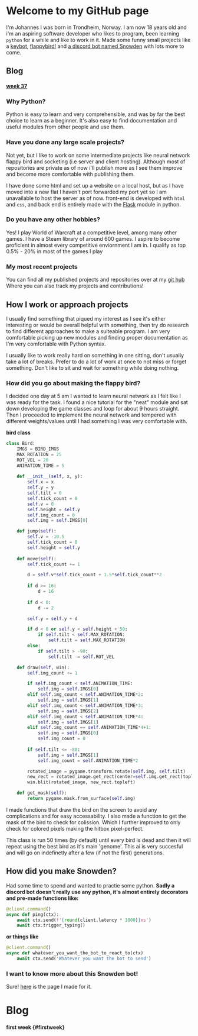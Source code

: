# Welcome to my GitHub page

I'm Johannes I was born in Trondheim, Norway. I am now 18 years old and i'm an aspiring software developer who likes to program, been learning ``` python ``` for a while and like to work in it.
Made some funny small projects like a [keybot](https://joonsey.github.io/Keybot/), [flappybird!](https://github.com/Joonsey/FlappybirdAi) and [a discord bot named Snowden](https://joonsey.github.io/Snowden/) with lots more to come.

## Blog
#### [week 37](#firstweek)

### Why Python?

Python is easy to learn and very comprehensible, and was by far the best choice to learn as a beginner.
It's also easy to find documentation and useful modules from other people and use them.

### Have you done any large scale projects?

Not yet, but I like to work on some intermediate projects like neural network flappy bird and socketing (i.e server and client hosting).
Although most of repositories are private as of now i'll publish more as I see them improve and become more comfortable with publishing them.

I have done some html and set up a website on a local host, but as I have moved into a new flat I haven't port forwarded my port yet so I am unavailable to host the server as of now. front-end is developed with ```html``` and ```css```, and back end is entirely made with the [Flask](https://flask.palletsprojects.com/en/1.1.x/) module in python.

### Do you have any other hobbies?

Yes! I play World of Warcraft at a competitive level, among many other games.
I have a Steam library of around 600 games.
I aspire to become proficient in almost every competitive enviornment I am in.
I qualify as top 0.5% - 20% in most of the games I play


### My most recent projects

You can find all my published projects and repositories over at my [git hub](https://github.com/Joonsey)
Where you can also track my projects and contributions!

## How I work or approach projects

I usually find something that piqued my interest as I see it's either interesting or would be overall helpful with something, then try do research to find different approaches to make a suiteable program. I am very comfortable picking up new modules and finding proper documentation as I'm very comfortable with Python syntax. 

I usually like to work really hard on something in one sitting, don't usually take a lot of breaks. Prefer to do a lot of work at once to not miss or forget something. Don't like to sit and wait for something while doing nothing. 

### How did you go about making the flappy bird?

I decided one day at 5 am I wanted to learn neural network as I felt like I was ready for the task. I found a nice tutorial for the "neat" module and sat down developing the game classes and loop for about 9 hours straight. Then I proceeded to implement the neural network and tempered with different weights/values until I had something I was very comfortable with.

**bird class** 

```python
class Bird:
    IMGS = BIRD_IMGS
    MAX_ROTATION = 25
    ROT_VEL = 20
    ANIMATION_TIME = 5
    
    def __init__(self, x, y):
        self.x = x
        self.y = y
        self.tilt = 0
        self.tick_count = 0
        self.v = 0
        self.height = self.y
        self.img_count = 0
        self.img = self.IMGS[0]

    def jump(self):
        self.v = -10.5 
        self.tick_count = 0
        self.height = self.y
    
    def move(self):
        self.tick_count += 1

        d = self.v*self.tick_count + 1.5*self.tick_count**2
        
        if d >= 16:
            d = 16
        
        if d < 0:
            d -= 2

        self.y = self.y + d

        if d < 0 or self.y < self.height + 50:
            if self.tilt < self.MAX_ROTATION:
                self.tilt = self.MAX_ROTATION
        else:
            if self.tilt > -90:
                self.tilt -= self.ROT_VEL

    def draw(self, win):
        self.img_count += 1

        if self.img_count < self.ANIMATION_TIME:
            self.img = self.IMGS[0]
        elif self.img_count < self.ANIMATION_TIME*2:
            self.img = self.IMGS[1]
        elif self.img_count < self.ANIMATION_TIME*3:
            self.img = self.IMGS[2]
        elif self.img_count < self.ANIMATION_TIME*4:
            self.img = self.IMGS[1]
        elif self.img_count == self.ANIMATION_TIME*4+1:
            self.img = self.IMGS[0]
            self.img_count = 0
        
        if self.tilt <= -80:
            self.img = self.IMGS[1]
            self.img_count = self.ANIMATION_TIME*2

        rotated_image = pygame.transform.rotate(self.img, self.tilt)
        new_rect = rotated_image.get_rect(center=self.img.get_rect(topleft = (self.x, self.y)).center)
        win.blit(rotated_image, new_rect.topleft)

    def get_mask(self):
        return pygame.mask.from_surface(self.img) 
```
I made functions that draw the bird on the screen to avoid any complications and for easy accessability.
I also made a function to get the mask of the bird to check for colission. Which I further improved to only check for colored pixels making the hitbox pixel-perfect.

This class is run 50 times (by default) until every bird is dead and then it will repeat using the best bird as it's main 'genome'. This ai is very succesful and will go on indefinetly after a few (if not the first) generations.

## How did you make Snowden?

Had some time to spend and wanted to practie some python. __Sadly a discord bot doesn't really use any python, it's almost entirely decorators and pre-made functions like:__
```python
@client.command()
async def ping(ctx):
    await ctx.send(f'{round(client.latency * 1000)}ms')
    await ctx.trigger_typing()
```
**or things like**
```python
@client.command()
async def whatever_you_want_the_bot_to_react_to(ctx) 
    await ctx.send('Whatever you want the bot to send')
```
### I want to know more about this Snowden bot!

Sure! [here](https://joonsey.github.io/Snowden/) is the page I made for it. 


# Blog
#### first week {#firstweek}
